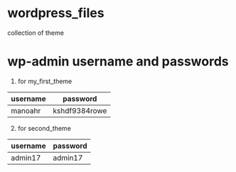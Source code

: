 # wordpress_files
collection of theme

# wp-admin username and passwords 
1. for my_first_theme 

username | password
------ | -------
manoahr | kshdf9384rowe


2. for second_theme

username | password 
------ | -----
admin17 | admin17